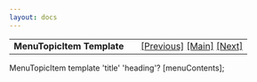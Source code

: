 ```yaml
---
layout: docs
---
```

<table width="100%" data-border="0" data-cellspacing="0"
data-cellpadding="3" data-bgcolor="#C0C0C0">
<colgroup>
<col style="width: 50%" />
<col style="width: 50%" />
</colgroup>
<tbody>
<tr>
<td style="text-align: left;"><strong>MenuTopicItem Template<br />
</strong></td>
<td style="text-align: right;"><a
href="menulongtopicitemtemplate.html">[Previous]</a> <a
href="generalintroduction.html">[Main]</a> <a
href="misctopictemplate.html">[Next]</a></td>
</tr>
</tbody>
</table>

  
MenuTopicItem template 'title' 'heading'? \[menuContents\];  
  
